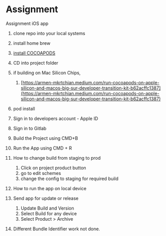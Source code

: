 # Assignment
Assignment iOS app 

1. clone repo into your local systems
2. install home brew
3. [install COCOAPODS](https://cocoapods.org/)
4. CD into project folder
5. if building on Mac Silicon Chips, 
    1. [https://armen-mkrtchian.medium.com/run-cocoapods-on-apple-silicon-and-macos-big-sur-developer-transition-kit-b62acffc1387](https://armen-mkrtchian.medium.com/run-cocoapods-on-apple-silicon-and-macos-big-sur-developer-transition-kit-b62acffc1387)
6. pod install 
7. Sign in to developers account - Apple ID 
8. Sign in to Gitlab
9. Build the Project using CMD+B
10. Run the App using CMD + R

1. How to change build from staging to prod
    1. Click on project product button     
    2. go to edit schemes
    3. change the config to staging for required build
2. How to run the app on local device
3. Send app for update or release
    1. Update Build and Version
    2. Select Build for any device
    3. Select Product > Archive
4. Different Bundle Identifier work not done.
